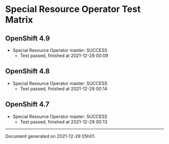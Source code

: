 
Special Resource Operator Test Matrix
=====================================

OpenShift 4.9
-------------



* Special Resource Operator master: SUCCESS
  - Test passed, finished at 2021-12-29 00:09

OpenShift 4.8
-------------



* Special Resource Operator master: SUCCESS
  - Test passed, finished at 2021-12-29 00:14

OpenShift 4.7
-------------



* Special Resource Operator master: SUCCESS
  - Test passed, finished at 2021-12-29 00:13

---
Document generated on 2021-12-29 05h01.
